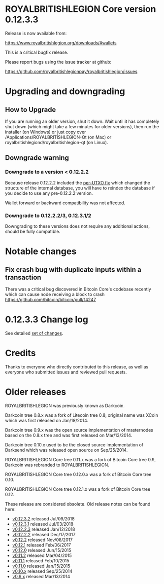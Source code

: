 ROYALBRITISHLEGION Core version 0.12.3.3
==========================

Release is now available from:

  <https://www.royalbritishlegion.org/downloads/#wallets>

This is a critical bugfix release.

Please report bugs using the issue tracker at github:

  <https://github.com/royalbritishlegionpay/royalbritishlegion/issues>


Upgrading and downgrading
=========================

How to Upgrade
--------------

If you are running an older version, shut it down. Wait until it has completely
shut down (which might take a few minutes for older versions), then run the
installer (on Windows) or just copy over /Applications/ROYALBRITISHLEGION-Qt (on Mac) or
royalbritishlegiond/royalbritishlegion-qt (on Linux).

Downgrade warning
-----------------

### Downgrade to a version < 0.12.2.2

Because release 0.12.2.2 included the [per-UTXO fix](release-notes/royalbritishlegion/release-notes-0.12.2.2.md#per-utxo-fix)
which changed the structure of the internal database, you will have to reindex
the database if you decide to use any pre-0.12.2.2 version.

Wallet forward or backward compatibility was not affected.

### Downgrade to 0.12.2.2/3, 0.12.3.1/2

Downgrading to these versions does not require any additional actions, should be
fully compatible.


Notable changes
===============

Fix crash bug with duplicate inputs within a transaction
--------------------------------------------------------

There was a critical bug discovered in Bitcoin Core's codebase recently which
can cause node receiving a block to crash https://github.com/bitcoin/bitcoin/pull/14247

0.12.3.3 Change log
===================

See detailed [set of changes](https://github.com/royalbritishlegionpay/royalbritishlegion/compare/v0.12.3.2...royalbritishlegionpay:v0.12.3.3).

Credits
=======

Thanks to everyone who directly contributed to this release,
as well as everyone who submitted issues and reviewed pull requests.


Older releases
==============

ROYALBRITISHLEGION was previously known as Darkcoin.

Darkcoin tree 0.8.x was a fork of Litecoin tree 0.8, original name was XCoin
which was first released on Jan/18/2014.

Darkcoin tree 0.9.x was the open source implementation of masternodes based on
the 0.8.x tree and was first released on Mar/13/2014.

Darkcoin tree 0.10.x used to be the closed source implementation of Darksend
which was released open source on Sep/25/2014.

ROYALBRITISHLEGION Core tree 0.11.x was a fork of Bitcoin Core tree 0.9,
Darkcoin was rebranded to ROYALBRITISHLEGION.

ROYALBRITISHLEGION Core tree 0.12.0.x was a fork of Bitcoin Core tree 0.10.

ROYALBRITISHLEGION Core tree 0.12.1.x was a fork of Bitcoin Core tree 0.12.

These release are considered obsolete. Old release notes can be found here:

- [v0.12.3.2](https://github.com/royalbritishlegionpay/royalbritishlegion/blob/master/doc/release-notes/royalbritishlegion/release-notes-0.12.3.2.md) released Jul/09/2018
- [v0.12.3.1](https://github.com/royalbritishlegionpay/royalbritishlegion/blob/master/doc/release-notes/royalbritishlegion/release-notes-0.12.3.1.md) released Jul/03/2018
- [v0.12.2.3](https://github.com/royalbritishlegionpay/royalbritishlegion/blob/master/doc/release-notes/royalbritishlegion/release-notes-0.12.2.3.md) released Jan/12/2018
- [v0.12.2.2](https://github.com/royalbritishlegionpay/royalbritishlegion/blob/master/doc/release-notes/royalbritishlegion/release-notes-0.12.2.2.md) released Dec/17/2017
- [v0.12.2](https://github.com/royalbritishlegionpay/royalbritishlegion/blob/master/doc/release-notes/royalbritishlegion/release-notes-0.12.2.md) released Nov/08/2017
- [v0.12.1](https://github.com/royalbritishlegionpay/royalbritishlegion/blob/master/doc/release-notes/royalbritishlegion/release-notes-0.12.1.md) released Feb/06/2017
- [v0.12.0](https://github.com/royalbritishlegionpay/royalbritishlegion/blob/master/doc/release-notes/royalbritishlegion/release-notes-0.12.0.md) released Jun/15/2015
- [v0.11.2](https://github.com/royalbritishlegionpay/royalbritishlegion/blob/master/doc/release-notes/royalbritishlegion/release-notes-0.11.2.md) released Mar/04/2015
- [v0.11.1](https://github.com/royalbritishlegionpay/royalbritishlegion/blob/master/doc/release-notes/royalbritishlegion/release-notes-0.11.1.md) released Feb/10/2015
- [v0.11.0](https://github.com/royalbritishlegionpay/royalbritishlegion/blob/master/doc/release-notes/royalbritishlegion/release-notes-0.11.0.md) released Jan/15/2015
- [v0.10.x](https://github.com/royalbritishlegionpay/royalbritishlegion/blob/master/doc/release-notes/royalbritishlegion/release-notes-0.10.0.md) released Sep/25/2014
- [v0.9.x](https://github.com/royalbritishlegionpay/royalbritishlegion/blob/master/doc/release-notes/royalbritishlegion/release-notes-0.9.0.md) released Mar/13/2014

